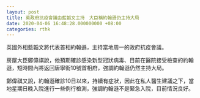 ```yaml
---
layout: post
title: 英政府抗疫會議由藍韜文主持　大臣稱約翰遜仍主持大局
date: 2020-04-06 16:48:28.000000000 +08:00
categories: rthk
---
```


英國外相藍韜文將代表首相約翰遜，主持當地周一的政府抗疫會議。

房屋大臣鄭偉祺說，他預期確診感染新型冠狀病毒、目前在醫院接受檢查的約翰遜，短時間內將返回唐寧街10號首相府，強調約翰遜仍然主持大局。

鄭偉祺又說，約翰遜確診10日以來，持續有症狀，因此在私人醫生建議之下，當地星期日晚入院進行一些例行檢測，強調約翰遜不是緊急入院，目前情況良好。
